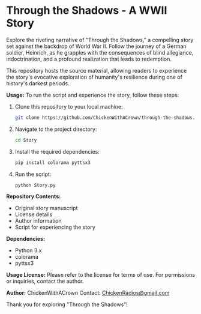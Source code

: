 # Through the Shadows - A WWII Story

Explore the riveting narrative of "Through the Shadows," a compelling story set against the backdrop of World War II. Follow the journey of a German soldier, Heinrich, as he grapples with the consequences of blind allegiance, indoctrination, and a profound realization that leads to redemption.

This repository hosts the source material, allowing readers to experience the story's evocative exploration of humanity's resilience during one of history's darkest periods.

**Usage:**
To run the script and experience the story, follow these steps:

1. Clone this repository to your local machine:
   ```bash
   git clone https://github.com/ChickenWithACrown/through-the-shadows.git
   ```

2. Navigate to the project directory:
   ```bash
   cd Story
   ```

3. Install the required dependencies:
   ```bash
   pip install colorama pyttsx3
   ```

4. Run the script:
   ```bash
   python Story.py
   ```

**Repository Contents:**
- Original story manuscript
- License details
- Author information
- Script for experiencing the story

**Dependencies:**
- Python 3.x
- colorama
- pyttsx3

**Usage License:**
Please refer to the license for terms of use. For permissions or inquiries, contact the author.

**Author:**
ChickenWithACrown
Contact: ChickenRadios@gmail.com

Thank you for exploring "Through the Shadows"!
